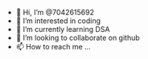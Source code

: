 - 👋 Hi, I’m @7042615692
- 👀 I’m interested in coding
- 🌱 I’m currently learning DSA
- 💞️ I’m looking to collaborate on github
- 📫 How to reach me ...

<!---
7042615692/7042615692 is a ✨ special ✨ repository because its `README.md` (this file) appears on your GitHub profile.
You can click the Preview link to take a look at your changes.
--->
